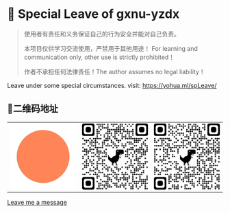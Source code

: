 # 🚀️ Special Leave of gxnu-yzdx

> 使用者有责任和义务保证自己的行为安全并能对自己负责。  
>
> 本项目仅供学习交流使用，严禁用于其他用途！ For learning and communication only, other use is strictly prohibited！  
>
> 作者不承担任何法律责任！The author assumes no legal liability！

Leave under some special circumstances.
visit: https://yohua.ml/spLeave/

## 🎉️二维码地址

<table>
<tr>
<td><img width="256" src="img/logo.gif" /></td>
<td><img width="256" src="img/qrcode_yohua.ml.png" /></td>
<td><img width="256" src="img/qrcode_0xeaa67.github.io.png" /></td>
</tr>
</table>

[Leave me a message](https://github.com/colflip/spleave/issues/new)
